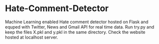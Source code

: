 # Hate-Comment-Detector
Machine Learning enabled Hate comment detector hosted on Flask and equped with Twitter, News and Gmail API for real time data.
Run try.py and keep the files X.pkl and y.pkl in the same directory. Check the website hosted at localhost server.
